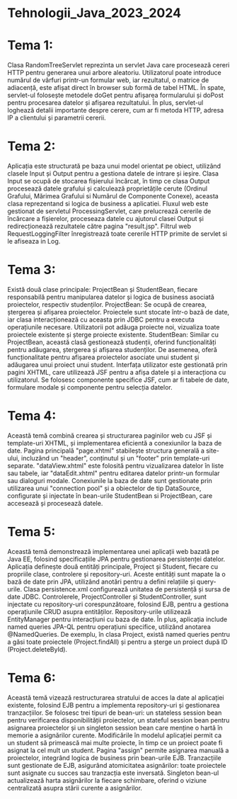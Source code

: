 # Tehnologii_Java_2023_2024

# Tema 1:
Clasa RandomTreeServlet reprezinta un servlet Java care procesează cereri HTTP pentru generarea unui arbore aleatoriu. Utilizatorul poate introduce numărul de vârfuri printr-un formular web, iar rezultatul, o matrice de adiacență, este afișat direct în browser sub formă de tabel HTML. În spate, servlet-ul folosește metodele doGet pentru afișarea formularului și doPost pentru procesarea datelor și afișarea rezultatului. În plus, servlet-ul loghează detalii importante despre cerere, cum ar fi metoda HTTP, adresa IP a clientului și parametrii cererii.

# Tema 2:
Aplicația este structurată pe baza unui model orientat pe obiect, utilizând clasele Input și Output pentru a gestiona datele de intrare și ieșire. 
Clasa Input se ocupă de stocarea fișierului încărcat, în timp ce clasa Output procesează datele grafului și calculează proprietățile cerute (Ordinul Grafului, Mărimea Grafului si Numărul de Componente Conexe), aceasta clasa reprezentand si logica de business a aplicatiei. 
Fluxul web este gestionat de servletul ProcessingServlet, care prelucrează cererile de încărcare a fișierelor, proceseaza datele cu ajutorul clasei Output și redirecționează rezultatele către pagina "result.jsp". 
Filtrul web RequestLoggingFilter înregistrează toate cererile HTTP primite de servlet si le afiseaza in Log.

# Tema 3:
Există două clase principale: ProjectBean și StudentBean, fiecare responsabilă pentru manipularea datelor și logica de business asociată proiectelor, respectiv studenților. 
ProjectBean: Se ocupă de crearea, ștergerea și afișarea proiectelor. Proiectele sunt stocate într-o bază de date, iar clasa interacționează cu aceasta prin JDBC pentru a executa operațiunile necesare. Utilizatorii pot adăuga proiecte noi, vizualiza toate proiectele existente și șterge proiecte existente.
StudentBean: Similar cu ProjectBean, această clasă gestionează studenții, oferind funcționalități pentru adăugarea, ștergerea și afișarea studenților. De asemenea, oferă funcționalitate pentru afișarea proiectelor asociate unui student și adăugarea unui proiect unui student.
Interfața utilizator este gestionată prin pagini XHTML, care utilizează JSF pentru a afișa datele și a interacționa cu utilizatorul. Se folosesc componente specifice JSF, cum ar fi tabele de date, formulare modale și componente pentru selecția datelor.

# Tema 4:
Această temă combină crearea și structurarea paginilor web cu JSF și template-uri XHTML, și implementarea eficientă a conexiunilor la baza de date. 
Pagina principală "page.xhtml" stabilește structura generală a site-ului, incluzând un "header", conținutul și un "footer" prin template-uri separate. 
"dataView.xhtml" este folosită pentru vizualizarea datelor în liste sau tabele, iar "dataEdit.xhtml" pentru editarea datelor printr-un formular sau dialoguri modale.
Conexiunile la baza de date sunt gestionate prin utilizarea unui "connection pool" și a obiectelor de tip DataSource, configurate și injectate în bean-urile StudentBean si ProjectBean, care accesează și procesează datele. 

# Tema 5:
Această temă demonstrează implementarea unei aplicații web bazată pe Java EE, folosind specificațiile JPA pentru gestionarea persistenței datelor. Aplicația definește două entități principale, Project și Student, fiecare cu propriile clase, controlere și repository-uri. Aceste entități sunt mapate la o bază de date prin JPA, utilizând anotări pentru a defini relațiile și query-urile. Clasa persistence.xml configurează unitatea de persistență și sursa de date JDBC. Controlerele, ProjectController și StudentController, sunt injectate cu repository-uri corespunzătoare, folosind EJB, pentru a gestiona operațiunile CRUD asupra entităților. Repository-urile utilizează EntityManager pentru interacțiuni cu baza de date. În plus, aplicația include named queries JPA-QL pentru operațiuni specifice, utilizând anotarea @NamedQueries. De exemplu, în clasa Project, există named queries pentru a găsi toate proiectele (Project.findAll) și pentru a șterge un proiect după ID (Project.deleteById). 

# Tema 6:
Această temă vizează restructurarea stratului de acces la date al aplicației existente, folosind EJB pentru a implementa repository-uri și gestionarea tranzacțiilor. Se folosesc trei tipuri de bean-uri: un stateless session bean pentru verificarea disponibilității proiectelor, un stateful session bean pentru asignarea proiectelor și un singleton session bean care menține o hartă în memorie a asignărilor curente. Modificările în modelul aplicației permit ca un student să primească mai multe proiecte, în timp ce un proiect poate fi asignat la cel mult un student. Pagina "assign" permite asignarea manuală a proiectelor, integrând logica de business prin bean-urile EJB. Tranzacțiile sunt gestionate de EJB, asigurând atomicitatea asignărilor: toate proiectele sunt asignate cu succes sau tranzacția este inversată. Singleton bean-ul actualizează harta asignărilor la fiecare schimbare, oferind o viziune centralizată asupra stării curente a asignărilor.
